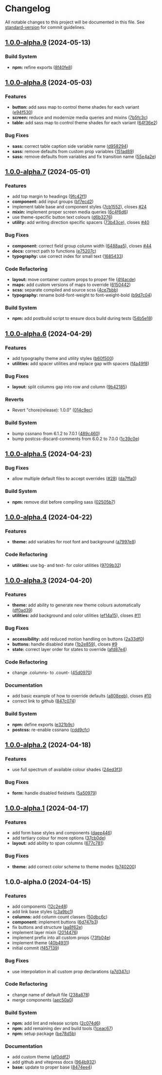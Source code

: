 # Changelog

All notable changes to this project will be documented in this file. See [standard-version](https://github.com/conventional-changelog/standard-version) for commit guidelines.

## [1.0.0-alpha.9](https://github.com/Graupl/graupl/compare/v1.0.0-alpha.8...v1.0.0-alpha.9) (2024-05-13)


### Build System

* **npm:** refine exports ([8f40fe8](https://github.com/Graupl/graupl/commit/8f40fe88234032cff2782622a348dcb4cbf42541))

## [1.0.0-alpha.8](https://github.com/Graupl/graupl/compare/v1.0.0-alpha.7...v1.0.0-alpha.8) (2024-05-03)


### Features

* **button:** add sass map to control theme shades for each variant ([e94f530](https://github.com/Graupl/graupl/commit/e94f530c78d82cef20a509816adac805e30735f4))
* **screen:** reduce and modernize media queries and mixins ([7b5fc3c](https://github.com/Graupl/graupl/commit/7b5fc3c3e7a2fd2ca6001a8a16a6e58d78d4da3f))
* **table:** add sass map to control theme shades for each variant ([64f36e2](https://github.com/Graupl/graupl/commit/64f36e2bf8da79ba2f149202d573cca9a28fd041))


### Bug Fixes

* **sass:** correct table caption side variable name ([d958294](https://github.com/Graupl/graupl/commit/d958294347ead86528123b5056193721563bd7b2))
* **sass:** remove defaults from custom prop variables ([151ad89](https://github.com/Graupl/graupl/commit/151ad8905a435ab631714ebf6a98a8107fac5c9e))
* **sass:** remove defaults from variables and fix transition name ([55e4a2e](https://github.com/Graupl/graupl/commit/55e4a2e21acad2fd26e02e7834c37c9bfcec100f))

## [1.0.0-alpha.7](https://github.com/Graupl/graupl/compare/v1.0.0-alpha.6...v1.0.0-alpha.7) (2024-05-01)


### Features

* add top margin to headings ([9fc42f1](https://github.com/Graupl/graupl/commit/9fc42f19e4a524279c1107201799035f109b8e5b))
* **component:** add input groups ([bf7ecd2](https://github.com/Graupl/graupl/commit/bf7ecd2b36d9bc49ae530a36a5fb6c961203619d))
* implement table base and component styles ([7cb1552](https://github.com/Graupl/graupl/commit/7cb15522922189e0f17851260da81677acca6abc)), closes [#24](https://github.com/Graupl/graupl/issues/24)
* **mixin:** implement proper screen media queries ([6c4f6d6](https://github.com/Graupl/graupl/commit/6c4f6d6738c876ef8a6f4273375155eb21f0aa55))
* use theme-specific button text colours ([d6b3276](https://github.com/Graupl/graupl/commit/d6b327692dab24c1dbc0d169e4c98a8685ad4745))
* **utility:** add writing direction specific spacers ([73b43ce](https://github.com/Graupl/graupl/commit/73b43ce3d87d5d5c6f285cb906ccb8ee0f5c47d5)), closes [#40](https://github.com/Graupl/graupl/issues/40)


### Bug Fixes

* **component:** correct field group column width ([6488aa5](https://github.com/Graupl/graupl/commit/6488aa52eafc3a6d61ce89327a3f32f17be42073)), closes [#44](https://github.com/Graupl/graupl/issues/44)
* **docs:** correct path to functions ([e75207c](https://github.com/Graupl/graupl/commit/e75207c088604485764b01045521471aabecb2dd))
* **typography:** use correct index for small text ([1685433](https://github.com/Graupl/graupl/commit/1685433c80a1d10b9355312b296a5eba7f959fd1))


### Code Refactoring

* **layout:** move container custom props to proper file ([4f4acde](https://github.com/Graupl/graupl/commit/4f4acded89c5b072f21d636e53fa8810e87e9972))
* **maps:** add custom versions of maps to override ([6150442](https://github.com/Graupl/graupl/commit/61504424120300e94cdb409e9912cd4c3692ff9d))
* **scss:** separate compiled and source scss ([4ce7bbb](https://github.com/Graupl/graupl/commit/4ce7bbb882e4b46c47ab64f56080d7f68a27d50c))
* **typography:** rename bold-font-weight to font-weight-bold ([b9d7c04](https://github.com/Graupl/graupl/commit/b9d7c04a25a8c8c1a3a883871c5017e396fd4cf4))


### Build System

* **npm:** add postbuild script to ensure docs build during tests ([54b5e18](https://github.com/Graupl/graupl/commit/54b5e18eff9e183030817f037aac329bd15b2239))

## [1.0.0-alpha.6](https://github.com/Graupl/graupl/compare/v1.0.0-alpha.5...v1.0.0-alpha.6) (2024-04-29)


### Features

* add typography theme and utility styles ([b60f500](https://github.com/Graupl/graupl/commit/b60f500e78fe79edd8dede398633d73041140d3d))
* **utilities:** add spacer utilities and replace gap with spacers ([f4a49f8](https://github.com/Graupl/graupl/commit/f4a49f8d21a56121afe7ad5ea060307cc1a5909d))


### Bug Fixes

* **layout:** split columns gap into row and column ([9b42185](https://github.com/Graupl/graupl/commit/9b42185d0990839b58bdef947e404d838af7f9c3))


### Reverts

* Revert "chore(release): 1.0.0" ([014c9ec](https://github.com/Graupl/graupl/commit/014c9eca1096234c7bd71ecc787a30129982493d))


### Build System

* bump cssnano from 6.1.2 to 7.0.1 ([489c460](https://github.com/Graupl/graupl/commit/489c4605705d1af4cffc504a3eeef63911afad7e))
* bump postcss-discard-comments from 6.0.2 to 7.0.0 ([1c39c0e](https://github.com/Graupl/graupl/commit/1c39c0e421eba6231114e1f553811400e909b979))

## [1.0.0-alpha.5](https://github.com/Graupl/graupl/compare/v1.0.0-alpha.4...v1.0.0-alpha.5) (2024-04-23)


### Bug Fixes

* allow multiple default files to accept overrides ([#28](https://github.com/Graupl/graupl/issues/28)) ([da7ffa0](https://github.com/Graupl/graupl/commit/da7ffa0685e70cf90645c77148171ec505b6455b))


### Build System

* **npm:** remove dist before compiling sass ([02505b7](https://github.com/Graupl/graupl/commit/02505b761c8197ea8acb928cccce02ca2a4404d9))

## [1.0.0-alpha.4](https://github.com/Graupl/graupl/compare/v1.0.0-alpha.3...v1.0.0-alpha.4) (2024-04-22)


### Features

* **theme:** add variables for root font and background ([a7997e8](https://github.com/Graupl/graupl/commit/a7997e85b939dac5a2105d931d3a97010de14a6a))


### Code Refactoring

* **utilities:** use bg- and text- for color utilities ([9709b32](https://github.com/Graupl/graupl/commit/9709b32a6651b92dd49d5a151cf13d94ca3720bf))

## [1.0.0-alpha.3](https://github.com/Graupl/graupl/compare/v1.0.0-alpha.2...v1.0.0-alpha.3) (2024-04-20)


### Features

* **theme:** add ability to generate new theme colours automatically ([df0ad39](https://github.com/Graupl/graupl/commit/df0ad391ff0b122c55867b518ccfaa7cd6141ced))
* **utilities:** add background and color utilities ([ef14a15](https://github.com/Graupl/graupl/commit/ef14a15e0d5934249829a9d6ef04014aa63a0e08)), closes [#11](https://github.com/Graupl/graupl/issues/11)


### Bug Fixes

* **accessibility:** add reduced motion handling on buttons ([2a33df0](https://github.com/Graupl/graupl/commit/2a33df00ddddf267f813160644b1f8c6a847e7a4))
* **buttons:** handle disabled state ([1b2e859](https://github.com/Graupl/graupl/commit/1b2e859d57cdad9a3f2021ff6c7917800f80f34a)), closes [#9](https://github.com/Graupl/graupl/issues/9)
* **state:** correct layer order for states to override ([afd87e4](https://github.com/Graupl/graupl/commit/afd87e4ec7c3957040b3701eaeb482768a366083))


### Code Refactoring

* change .columns- to .count- ([45d0970](https://github.com/Graupl/graupl/commit/45d0970fcca3c39a57a10e0cb7c4c18a2b36f31e))


### Documentation

* add basic example of how to override defaults ([a808eeb](https://github.com/Graupl/graupl/commit/a808eebfd7ab7e97be6b491b94886c68757bde1a)), closes [#10](https://github.com/Graupl/graupl/issues/10)
* correct link to github ([847c074](https://github.com/Graupl/graupl/commit/847c07413ebdcbc32009e3b51f77eb1e2e5e4481))


### Build System

* **npm:** define exports ([e321b9c](https://github.com/Graupl/graupl/commit/e321b9c54a608795badc1f1f2f1468583694ccff))
* **postcss:** re-enable cssnano ([cdd9cfc](https://github.com/Graupl/graupl/commit/cdd9cfc29a2c2d57447da86ba9258714070e61fd))

## [1.0.0-alpha.2](https://github.com/Graupl/graupl/compare/v1.0.0-alpha.1...v1.0.0-alpha.2) (2024-04-18)


### Features

* use full spectrum of available colour shades ([24ed3f3](https://github.com/Graupl/graupl/commit/24ed3f370ea43cc2454fd664a87eb83c9c9d00db))


### Bug Fixes

* **form:** handle disabled fieldsets ([5a50979](https://github.com/Graupl/graupl/commit/5a50979d52461ecd46b303d353ab10f5fc67fafb))

## [1.0.0-alpha.1](https://github.com/Graupl/graupl/compare/v1.0.0-alpha.0...v1.0.0-alpha.1) (2024-04-17)


### Features

* add form base styles and components ([daee446](https://github.com/Graupl/graupl/commit/daee4461842c2a412f45478035855bb3a6a65ee5))
* add tertiary colour for more options ([37cb0de](https://github.com/Graupl/graupl/commit/37cb0de0ba2162b5640ee64a41e000a1758fd591))
* **layout:** add ability to span columns ([677c781](https://github.com/Graupl/graupl/commit/677c7811f6edd59df58e8ba727220624c74d1d52))


### Bug Fixes

* **theme:** add correct color scheme to theme modes ([b740200](https://github.com/Graupl/graupl/commit/b7402007ee889082a729d7dd7f8dec63c08bf0c8))

## 1.0.0-alpha.0 (2024-04-15)


### Features

* add components ([12c2e48](https://github.com/Graupl/graupl/commit/12c2e4867df28695f9c5b6134a1a6c227072d507))
* add link base styles ([c3a9bc1](https://github.com/Graupl/graupl/commit/c3a9bc110c6223ae9fc6248b05f1566589e9586c))
* **columns:** add column count classes ([50dbc6c](https://github.com/Graupl/graupl/commit/50dbc6cd85b1f57cc336c2e4ce665d413803800c))
* **component:** implement buttons ([6d747b3](https://github.com/Graupl/graupl/commit/6d747b338f4a4d6acc2575ac62e548c7fae11ba3))
* fix buttons and structure ([aa8f62e](https://github.com/Graupl/graupl/commit/aa8f62e82d265dc93dc48ea8b70e3cd1694924c9))
* implement layer mixin ([2014476](https://github.com/Graupl/graupl/commit/20144761d8a405a40f8e94def84f605e1412cc3e))
* implement prefix into all custom props ([73fb04e](https://github.com/Graupl/graupl/commit/73fb04ea2601ae6169ea81f4ccab1ef001b7c4ec))
* implement theme ([40b4931](https://github.com/Graupl/graupl/commit/40b493151607fc22992500c5ac60bc577e403388))
* initial commit ([f457139](https://github.com/Graupl/graupl/commit/f457139a66dfcfde82fad6dd28754d266d337ab0))


### Bug Fixes

* use interpolation in all custom prop declarations ([a7d347c](https://github.com/Graupl/graupl/commit/a7d347c5b6b0f321511cb3e8006fc10fcc640dfa))


### Code Refactoring

* change name of default file ([238a878](https://github.com/Graupl/graupl/commit/238a8788bb0a4f0425a8d9aa58129d402dfee8ee))
* merge components ([aec50a0](https://github.com/Graupl/graupl/commit/aec50a057cfe63d3d7b05afb7d2f156bc56b1596))


### Build System

* **npm:** add lint and release scripts ([2c074d6](https://github.com/Graupl/graupl/commit/2c074d65b3401b5e0474945bc215c405bd3bc064))
* **npm:** add remaining dev and build tools ([1ceac67](https://github.com/Graupl/graupl/commit/1ceac67c8cd2eddc5ad5c49cbd7d82a88729d940))
* **npm:** setup package ([be78d5b](https://github.com/Graupl/graupl/commit/be78d5ba5d6bfae27267f5c1cf454173ea41e7cb))


### Documentation

* add custom theme ([af0ddf2](https://github.com/Graupl/graupl/commit/af0ddf29c652e04e2ca15708911384e197fc9dc3))
* add github and vitepress docs ([964b932](https://github.com/Graupl/graupl/commit/964b932b89a39e2c7f841547a12b356b068bb216))
* **base:** update to proper base ([8474ee4](https://github.com/Graupl/graupl/commit/8474ee483204a0c153bba706fcc77e91d032a991))
